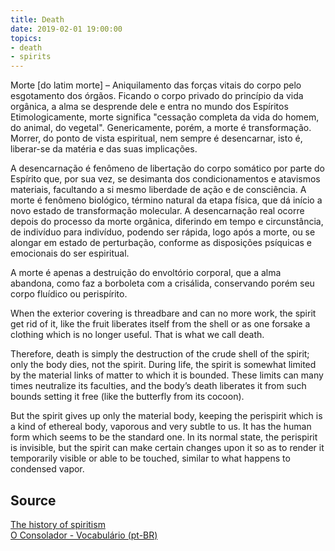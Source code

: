 ```yaml
---
title: Death
date: 2019-02-01 19:00:00
topics:
- death
- spirits
---
```


Morte [do latim morte] – Aniquilamento das forças vitais do corpo pelo
esgotamento dos órgãos. Ficando o corpo privado do princípio da vida orgânica,
a alma se desprende dele e entra no mundo dos Espíritos Etimologicamente, morte
significa "cessação completa da vida do homem, do animal, do vegetal".
Genericamente, porém, a morte é transformação. Morrer, do ponto de vista
espiritual, nem sempre é desencarnar, isto é, liberar-se da matéria e das suas
implicações.

A desencarnação é fenômeno de libertação do corpo somático por parte do
Espírito que, por sua vez, se desimanta dos condicionamentos e atavismos
materiais, facultando a si mesmo liberdade de ação e de consciência. A morte é
fenômeno biológico, término natural da etapa física, que dá início a novo
estado de transformação molecular. A desencarnação real ocorre depois do
processo da morte orgânica, diferindo em tempo e circunstância, de indivíduo
para indivíduo, podendo ser rápida, logo após a morte, ou se alongar em estado
de perturbação, conforme as disposições psíquicas e emocionais do ser
espiritual.

A morte é apenas a destruição do envoltório corporal, que a alma abandona, como
faz a borboleta com a crisálida, conservando porém seu corpo fluídico ou
perispírito.

When the exterior covering is threadbare and can no more work, the spirit get
rid of it, like the fruit liberates itself from the shell or as one forsake a
clothing which is no longer useful. That is what we call death.

Therefore, death is simply the destruction of the crude shell of the spirit;
only the body dies, not the spirit. During life, the spirit is somewhat limited
by the material links of matter to which it is bounded. These limits can many
times neutralize its faculties, and the body’s death liberates it from such
bounds setting it free (like the butterfly from its cocoon).

But the spirit gives up only the material body, keeping the perispirit which is
a kind of ethereal body, vaporous and very subtle to us. It has the human form
which seems to be the standard one. In its normal state, the perispirit is
invisible, but the spirit can make certain changes upon it so as to render it
temporarily visible or able to be touched, similar to what happens to condensed
vapor.


## Source
[The history of spiritism](/spiritism/history)  
[O Consolador - Vocabulário (pt-BR)](http://www.oconsolador.com.br/linkfixo/vocabulario/principal.html)  

